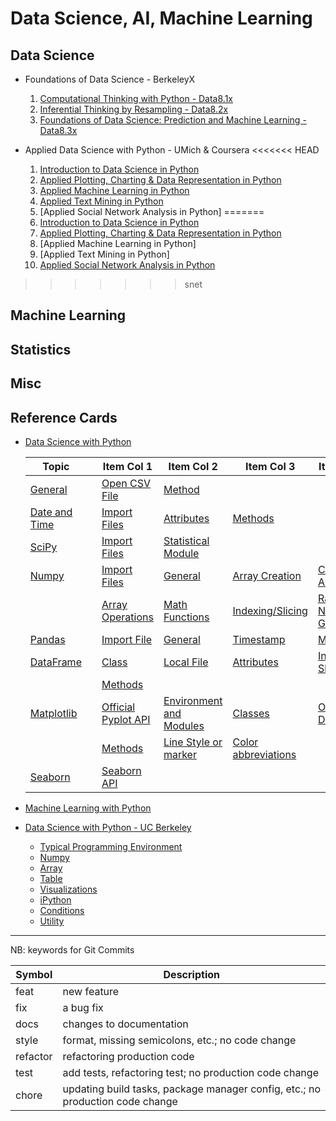 # Data Science, AI, Machine Learning

## Data Science

+ Foundations of Data Science - BerkeleyX
    1.  [Computational Thinking with Python - Data8.1x](./DSFund-BerkeleyX/1-CompThinkWPython/README.md)
    2.  [Inferential Thinking by Resampling - Data8.2x](./DSFund-BerkeleyX/2-Inferential/README.md)
    3.  [Foundations of Data Science: Prediction and Machine Learning - Data8.3x](./DSFund-BerkeleyX/3-PredictML/README.md)

+ Applied Data Science with Python - UMich & Coursera
<<<<<<< HEAD
    1. [Introduction to Data Science in Python](./AppliedDS-UMich/1-IntroDS/README.md)
    2. [Applied Plotting, Charting & Data Representation in Python](./AppliedDS-UMich/2-InfoVis/README.md)
    3. [Applied Machine Learning in Python](./AppliedDS-UMich/3-AML/README.md)
    4. [Applied Text Mining in Python](./AppliedDS-UMich/4-TextMining/README.md)
    5. [Applied Social Network Analysis in Python]
=======
    1.  [Introduction to Data Science in Python](./AppliedDS-UMich/1-IntroDS/README.md)
    2.  [Applied Plotting, Charting & Data Representation in Python](./AppliedDS-UMich/2-InfoVis/README.md)
    3.  [Applied Machine Learning in Python]
    4.  [Applied Text Mining in Python]
    5.  [Applied Social Network Analysis in Python](./AppliedDS-UMich/5-SocialNet/README.md)
>>>>>>> snet

## Machine Learning

## Statistics

## Misc


## Reference Cards

+ [Data Science with Python](./RefCards/PythonDS.md)

    | Topic | | Item Col 1 | Item Col 2 | Item Col 3 | Item Col 4|
    |-------|-|------------|------------|------------|-----------|
    | [General](./RefCards./PythonDS.md#general) | | [Open CSV File](./RefCards/PythonDS.md#open-cvs-file) | [Method](./RefCards/PythonDS.md#methods) | |
    | [Date and Time](./RefCards/PythonDS.md#date-and-times) | |[Import Files](./RefCards/PythonDS.md#import-files) | [Attributes](./RefCards/PythonDS.md#attributes) | [Methods](./RefCards/PythonDS.md#methods-1) | | 
    | [SciPy](./RefCards/PythonDS.md#scipy) | | [Import Files](./RefCards/PythonDS.md#import-files-1) | [Statistical Module](./RefCards/PythonDS.md#statistical-module) | | |
    | [Numpy](./RefCards/PythonDS.md#numpy) | | [Import Files](./RefCards/PythonDS.md#import-files-2) | [General](./RefCards/PythonDS.md#general-1) | [Array Creation](./RefCards/PythonDS.md#array-creation) | [Combining Array](./RefCards/PythonDS.md#combining-arrays) |
    | | | [Array Operations](./RefCards/PythonDS.md#array-operations) | [Math Functions](./RefCards/PythonDS.md#math-functions) | [Indexing/Slicing](./RefCards/PythonDS.md#indexingslicing) | [Random Number Generator](./RefCards/PythonDS.md#random-number-generator) |
    | [Pandas](./RefCards/PythonDS.md#pandas) | | [Import File](./RefCards/PythonDS.md#import-file) | [General](./RefCards/PythonDS.md#general-2) | [Timestamp](./RefCards/PythonDS.md#timestamp) | [Methods](./RefCards/PythonDS.md#methods-2) | [Lecture Methods](./RefCards/PythonDS.md#lecture-methods) |
    | [DataFrame](./RefCards/PythonDS.md#dataframe) | | [Class](./RefCards/PythonDS.md#class) | [Local File](./RefCards/PythonDS.md#load-file) | [Attributes](./RefCards/PythonDS.md#attributes-1) | [Indexing & Slicing](./RefCards/PythonDS.md#indexing--slicing) |
    |  | | [Methods](./RefCards/PythonDS.md#methods-3) |  |  |  |
    | [Matplotlib](./RefCards/PythonDS.md#matplotlib) | | [Official Pyplot API](./RefCards/PythonDS.md#official-pyplot-api) | [Environment and Modules](./RefCards/PythonDS.md#environment-and-module) |[Classes](./RefCards/PythonDS.md#classes) | [Official Docs](./RefCards/PythonDS.md#official-docs) |
    |  | | [Methods](./RefCards/PythonDS.md#methods-4) | [Line Style or marker](./RefCards/PythonDS.md#line-style-or-marker) | [Color abbreviations](./RefCards/PythonDS.md#color-abbreviations) | | 
    | [Seaborn](./RefCards/PythonDS.md#seaborn) | | [Seaborn API](./RefCards/PythonDS.md#seaborn-api) |  |  |  | 

+ [Machine Learning with Python](./RefCards/PythonML.md)

+ [Data Science with Python - UC Berkeley](./RefCards/DataScience-UCB.md)
    + [Typical Programming Environment](./RefCards/DataScience-UCB.md#typical-programming-environment)
    + [Numpy](./RefCards/DataScience-UCB.md#numpy)
    + [Array](./RefCards/DataScience-UCB.md#array)
    + [Table](./RefCards/DataScience-UCB.md#table)
    + [Visualizations](./DataScience-UCB.md#visualizations)
    + [iPython](./RefCards/DataScience-UCB.md#ipython)
    + [Conditions](./RefCards/DataScience-UCB.md#conditions)
    + [Utility](./RefCards/DataScience-UCB.md#utility)




----------------------------
NB: keywords for Git Commits

| Symbol   | Description |
|----------|-------------|
| feat     | new feature |
| fix      | a bug fix |
| docs     | changes to documentation |
| style    | format, missing semicolons, etc.; no code change |
| refactor | refactoring production code |
| test     | add tests, refactoring test; no production code change |
| chore    | updating build tasks, package manager config, etc.; no production code change |



 